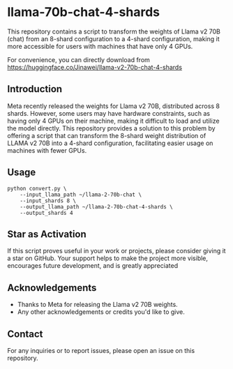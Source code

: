 # llama-70b-chat-4-shards

This repository contains a script to transform the weights of Llama v2 70B (chat) from an 8-shard configuration to a 4-shard configuration, making it more accessible for users with machines that have only 4 GPUs.

For convenience, you can directly download from https://huggingface.co/Jinawei/llama-v2-70b-chat-4-shards

## Introduction

Meta recently released the weights for Llama v2 70B, distributed across 8 shards. However, some users may have hardware constraints, such as having only 4 GPUs on their machine, making it difficult to load and utilize the model directly. This repository provides a solution to this problem by offering a script that can transform the 8-shard weight distribution of LLAMA v2 70B into a 4-shard configuration, facilitating easier usage on machines with fewer GPUs.

## Usage

```
python convert.py \
    --input_llama_path ~/llama-2-70b-chat \
    --input_shards 8 \
    --output_llama_path ~/llama-2-70b-chat-4-shards \
    --output_shards 4
```

## Star as Activation
If this script proves useful in your work or projects, please consider giving it a star on GitHub. Your support helps to make the project more visible, encourages future development, and is greatly appreciated

## Acknowledgements

- Thanks to Meta for releasing the Llama v2 70B weights.
- Any other acknowledgements or credits you'd like to give.

## Contact

For any inquiries or to report issues, please open an issue on this repository.
